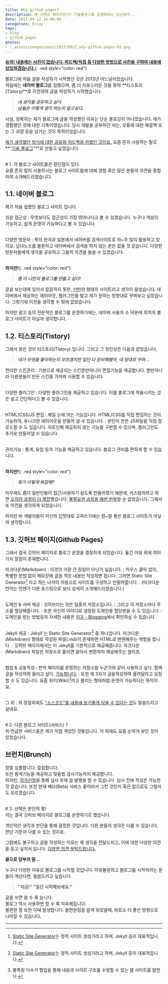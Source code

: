 ```yaml
---
title: Why github pages?
description: 왜 깃허브 페이지인가? 기술블로그를 운영하려는 당신에게...
date: 2017-09-12 18:00:00
categories: Essay
tags:
- blog
- github pages
photos:
- /_assets/images/post/2017/0912_why-github-pages-01.png
---
```


**<u>유의! 내용에는 사진이 없습니다. 피드백/직접 등 다양한 방법으로 사진을 구하여 내용에 삽입하겠습니다.</u>**{: .red style="color: red"}

블로그에 처음 글을 작성하기 시작했던 것은 2013년 어느날이었습니다.  
처음에는 **네이버 블로그**를 접했으며, 좀 더 자유스러운 것을 찾아 **티스토리(Tistory)**로 이전하여 글을 작성하기 시작했습니다.

> **<i>
> 내 생각을 공유하고 싶다.  
> 남들은 어떻게 생각 하는지 알고싶다.
> </i>**

사실, 정확히는 제가 블로그에 글을 작성했던 이유는 단순 블로깅이 아니었습니다. 제가 경험했던 것에 대한 기록이었습니다. 당시 개발을 공부하던 저는, 오류에 대한 해결책 또는 그 과정 등을 남기는 것이 목적이었습니다.

<u>제가 생각했던 방식에 대한 공유와 피드백을 원했던 것이죠.</u> 요즘 흔히 사용하는 말로 **"<u>기술 블로그</u>"**로 만들고 싶었습니다.

<br/>
# 1. 각 블로그 사이트들은 장단점이 있다.
<br/>
요즘 흔히 많이 사용하시는 블로그 사이트들에 대해 경험 혹은 많은 분들의 의견을 종합하여 소개해드리겠습니다.

## 1.1. 네이버 블로그

제가 처음 접했던 블로그 사이트 입니다.

쉬운 접근성
: 무엇보다도 접근성이 가장 뛰어나다고 볼 수 있겠습니다. 누구나 개설이 가능하고, 쉽게 운영이 가능하다고 볼 수 있습니다.

<br/>다양한 방문자
: 특히 한국과 일본에서 네이버를 검색사이트로 아~주 많이 활용하고 있지요.  남녀노소를 불문하고 네이버에서 검색을 하지 않는 분은 없을 것 같습니다. 다양한 방문자들에게 생각을 공유하고 그들의 의견을 들을 수 있겠습니다.

<br/>**하지만!**{: .red style="color: red"}

> **<i>좀 더 나만의 블로그를 만들고 싶다!</i>**

글을 보는데에 있어서 깔끔하지 못한, <u>산만</u>한 형태의 사이트라고 생각이 들었습니다. 네이버에서 제공하는 레이아웃, 플러그인들 말고 제가 원하는 방향대로 꾸며보고 싶었습니다. 그렇기에 이전을 생각할 수 밖에 없었습니다.

하지만 광고 등의 전문적인 블로그를 운영하기에는, 네이버 사용자 수 덕분에 최적의 블로그 사이트가 아닐까 생각합니다.

## 1.2. 티스토리(Tistory)

그래서 찾은 것이 티스토리(Tistory) 입니다. 그리고 그 첫인상은 다음과 같았습니다.

> **<i>네가 무엇을 좋아하는지 모르겠지만 일단 다 준비해봤어, 네 맘대로 꾸며...</i>** 

편리한 스킨관리
: 기본으로 제공되는 스킨뿐만아니라 편집기능을 제공합니다. 뿐만아니라 다른분들이 만든 스킨을 가져와 사용할 수 있습니다.

<br/>다양한 플러그인
: 다양한 플러그인을 제공하고 있습니다. 이를 블로그에 적용시키는 것은 쉽고 간단하다고 볼 수 있습니다.

<br/>HTML/CSS/JS 편집
: 제일 눈에 띄는 기능입니다. HTML/CSS를 직접 편집하는 것이 가능하여, 유니크한 레이아웃을 만들어 낼 수 있습니다.
: 본인이 만든 JS파일을 직접 업로드할 수 도 있습니다. 이로인해 제공하지 않는 기능을 구현할 수 있으며, 플러그인도 추가로 만들어낼 수 있습니다.

<br/>관리기능
: 통계, 유입 등의 기능을 제공하고 있습니다. 블로그 관리를 편하게 할 수 있습니다.

<br/>**하지만!**{: .red style="color: red"}

> **<i>뭐가 이렇게 복잡해?</i>**

아무래도 좀더 일반인들이 접근/사용하기 쉽도록 만들어졌기 때문에, 커스텀하려고 하면 <u>오히려 과정이 더 복잡</u>했습니다. <u>불필요한 과정을 매번 반복</u>할 순 없었습니다. 그래서 또 이전을 생각하게 되었습니다.

하지만 비 개발자들이 자신의 입맛대로 고쳐쓰기에는 정~말 좋은 블로그 사이트가 아닐까 생각합니다.

## 1.3. 깃허브 페이지(Github Pages)

그래서 결국 깃허브 페이지로 블로그 운영을 결정하게 되었습니다.
옮긴 이유 외에 여러가지 장점이 존재합니다.

마크다운(Markdown)
: 이것이 가장 큰 장점이 아닌가 싶습니다. 
: 마우스 클릭 없이, 특별한 문법 없이 메모장에 글을 적듯 내용만 작성하면 됩니다. 그러면 Static Site Generator[^1] 라고 하는 녀석이 자동으로 사이트를 구성하고 만들어줍니다.
: (마크다운 언어는 언젠가 다른 포스팅으로 보다 상세히 소개해드리겠습니다.)

<br/>도메인 & 서버 제공
: 깃허브라는 것은 일종의 저장소입니다.
: 그리고 각 저장소마다 주소를 할당해줍니다.
: 또한 자신의 아이디로 설정된 도메인을 할당받을 수 도 있습니다.
: 도메인을 받는 방법등의 자세한 내용은 [이곳 - Blogging]에서 확인하실 수 있습니다.

<br/>Jekyll 제공
: Jekyll 는 Static Site Generator[^1] 중 하나입니다. 마크다운(Markdown) 형태로 작성된 파일(.md)이 존재하면 HTML로 변환해주는 역할을 합니다.
: 깃허브 페이지에서는 이 Jekyll를 기본적으로 제공해줍니다. 마크다운(Markdown) 파일만 저장소로 올리면 알아서 변환까지 제공해주는 셈이죠.

<br/>협업 & 공동작성
: 만약 페이지를 운영하는 저장소를 누군가와 같이 사용하고 싶다. 함께 글을 작성하여 올리고 싶다. <u>가능합니다.</u>
: 또한 제 3자가 글을작성하여 올려달라고 요청할 수 도 있습니다. 요즘 위키(Wiki)[^2]라고 불리는 형태처럼 운영이 가능하다는 뜻이지요.

<br/>그 외
: 위 장점외에도 <u>"소스코드"를 내용에 보기좋게 담을 수 있다는 것</u>도 말씀드리고 싶네요.

<br/>
# 2. 다른 블로그 사이트(서비스) ?
<br/>
위 언급한 서비스들은 제가 직접 격었던 것들입니다. 이 외에도 요즘 눈여겨 보던 것이 있었습니다.

## 브런치(Brunch)

정말 심플합니다. 깔끔합니다.  
또한 통계기능을 제공하고 맞춤법 검사기능까지 제공합니다.  
하지만, <u>작가신청</u>을 통해 심사 후에 글 발행을 할 수 있습니다. 심사 전에 작성은 가능한 것 같습니다. 또한 현재 베타(Beta) 서비스 중이라서 그런 것인지 혹은 앞으로도 그럴지도 모르겠습니다.

<br/>
# 3. 선택은 본인의 몫!
<br/>
저는 결국 깃허브 페이지로 블로그를 운영하기로 했습니다.

개인적인 생각과 판단을 통해 결정한 것입니다. 다른 분들의 생각은 다를 수 있습니다. 판단 기준이 다를 수 있는 것이죠.

그럼에도 불구하고 글을 작성하는 이유는 제 생각을 전달드리고, 이에 대한 다양한 의견을 듣고 싶어서 입니다. <u>다양한 의견 부탁드립니다.</u>

**끝으로 당부의 말...**

누구나 다양한 이유로 블로그를 시작할 것입니다. 이유불문하고 블로그를 시작하려는 분들이 계신다면, 말씀드리고 싶습니다.

> <b>
> "지금!"  
> "일단 시작해보세요."
> </b>

글을 쓰면 쓸 수 록 늡니다.  
블로그 역시 사용하면 할 수 록 익숙해집니다.  
불편한 점 또한 이때 발생합니다. 불편한점을 알게 되었을때, 비로소 더 좋은 방향으로 나아갈 수 있습니다.


---

[^1]: [Static Site Generator]는 정적 사이트 생성기라고 하며, Jekyll 등이 대표적입니다.
[^2]: 불특정 다수가 협업을 통해 내용과 사이트 구조를 수정할 수 있는 웹 사이트를 말한다.

[Static Site Generator]: https://www.staticgen.com/
[이곳 - Blogging]: http://blog.expvirus.com/posts/2017/08-21-blogging-with-github-pages-jekyll/